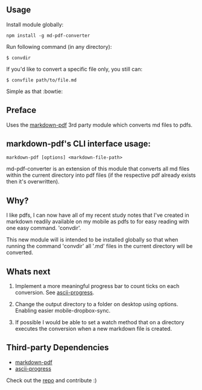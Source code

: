 ## Usage

Install module globally:
```
npm install -g md-pdf-converter
```

Run following command (in any directory):
```
$ convdir
```

If you'd like to convert a specific file only, you still can:
```
$ convfile path/to/file.md
```

Simple as that :bowtie:

## Preface

Uses the [markdown-pdf](https://www.npmjs.com/package/markdown-pdf) 3rd party module which converts md files to pdfs.

## markdown-pdf's CLI interface usage:
```
markdown-pdf [options] <markdown-file-path>
```

md-pdf-converter is an extension of this module that converts all md files within the current directory into pdf files (if the respective pdf already exists then it's overwritten).

## Why?

I like pdfs, I can now have all of my recent study notes that I've created in markdown readily available on my mobile as pdfs to for easy reading with one easy command. 'convdir'.

This new module will is intended to be installed globally so that when running the command 'convdir' all '.md' files in the current directory will be converted.

## Whats next

1) Implement a more meaningful progress bar to count ticks on each conversion. See [ascii-progress](https://github.com/bubkoo/ascii-progress).

2) Change the output directory to a folder on desktop using options. Enabling easier mobile-dropbox-sync.

3) If possible I would be able to set a watch method that on a directory executes the conversion when a new markdown file is created.

## Third-party Dependencies

- [markdown-pdf](https://www.npmjs.com/package/markdown-pdf)
- [ascii-progress](https://github.com/bubkoo/ascii-progress)

Check out the [repo](https://github.com/SavageWilliam/md-pdf-converter) and contribute :)
